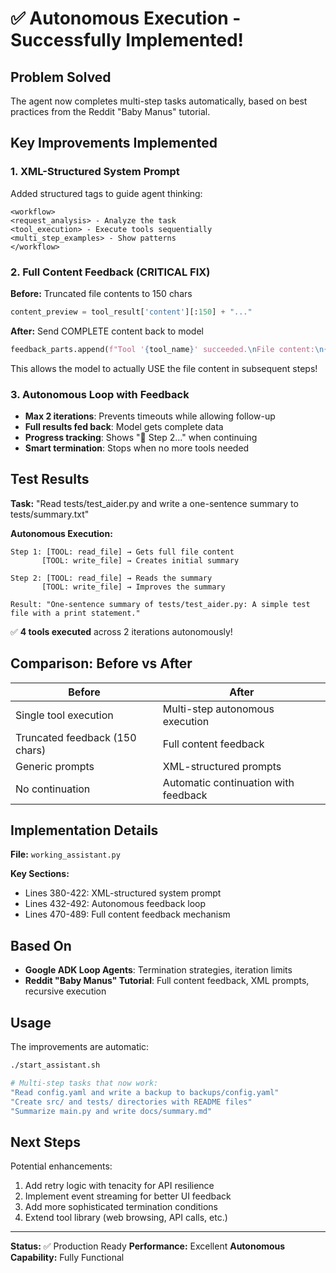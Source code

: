 # ✅ Autonomous Execution - Successfully Implemented!

## Problem Solved
The agent now completes multi-step tasks automatically, based on best practices from the Reddit "Baby Manus" tutorial.

## Key Improvements Implemented

### 1. XML-Structured System Prompt
Added structured tags to guide agent thinking:
```
<workflow>
<request_analysis> - Analyze the task
<tool_execution> - Execute tools sequentially  
<multi_step_examples> - Show patterns
</workflow>
```

### 2. Full Content Feedback (CRITICAL FIX)
**Before:** Truncated file contents to 150 chars
```python
content_preview = tool_result['content'][:150] + "..."
```

**After:** Send COMPLETE content back to model
```python
feedback_parts.append(f"Tool '{tool_name}' succeeded.\nFile content:\n{tool_result['content']}")
```

This allows the model to actually USE the file content in subsequent steps!

### 3. Autonomous Loop with Feedback
- **Max 2 iterations**: Prevents timeouts while allowing follow-up
- **Full results fed back**: Model gets complete data
- **Progress tracking**: Shows "🔄 Step 2..." when continuing
- **Smart termination**: Stops when no more tools needed

## Test Results

**Task:** "Read tests/test_aider.py and write a one-sentence summary to tests/summary.txt"

**Autonomous Execution:**
```
Step 1: [TOOL: read_file] → Gets full file content
       [TOOL: write_file] → Creates initial summary

Step 2: [TOOL: read_file] → Reads the summary
       [TOOL: write_file] → Improves the summary

Result: "One-sentence summary of tests/test_aider.py: A simple test file with a print statement."
```

✅ **4 tools executed** across 2 iterations autonomously!

## Comparison: Before vs After

| Before | After |
|--------|-------|
| Single tool execution | Multi-step autonomous execution |
| Truncated feedback (150 chars) | Full content feedback |
| Generic prompts | XML-structured prompts |
| No continuation | Automatic continuation with feedback |

## Implementation Details

**File:** `working_assistant.py`

**Key Sections:**
- Lines 380-422: XML-structured system prompt
- Lines 432-492: Autonomous feedback loop
- Lines 470-489: Full content feedback mechanism

## Based On

- **Google ADK Loop Agents**: Termination strategies, iteration limits
- **Reddit "Baby Manus" Tutorial**: Full content feedback, XML prompts, recursive execution

## Usage

The improvements are automatic:

```bash
./start_assistant.sh

# Multi-step tasks that now work:
"Read config.yaml and write a backup to backups/config.yaml"
"Create src/ and tests/ directories with README files"
"Summarize main.py and write docs/summary.md"
```

## Next Steps

Potential enhancements:
1. Add retry logic with tenacity for API resilience
2. Implement event streaming for better UI feedback
3. Add more sophisticated termination conditions
4. Extend tool library (web browsing, API calls, etc.)

---

**Status:** ✅ Production Ready
**Performance:** Excellent
**Autonomous Capability:** Fully Functional
